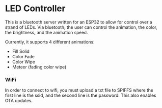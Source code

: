 # LED Controller

This is a bluetooth server written for an ESP32 to allow for control over a strand of LEDs. Via bluetooth, the user can control the animation, the color, the brightness, and the animation speed. 

Currently, it supports 4 different animations:
- Fill Solid
- Color Fade
- Color Wipe
- Meteor (fading color wipe)

### WiFi 
In order to connect to wifi, you must upload a txt file to SPIFFS where the first line is the ssid, and the second line is the password. This also enables OTA updates.